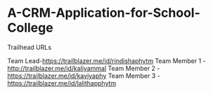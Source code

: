 # A-CRM-Application-for-School-College  

Trailhead URLs 

Team Lead-https://trailblazer.me/id/rindishaphytm
Team Member 1 -http://trailblazer.me/id/kaliyammal
Team Member 2 -https://trailblazer.me/id/kaviyaphy
Team Member 3 -https://trailblazer.me/id/lalithapphytm
